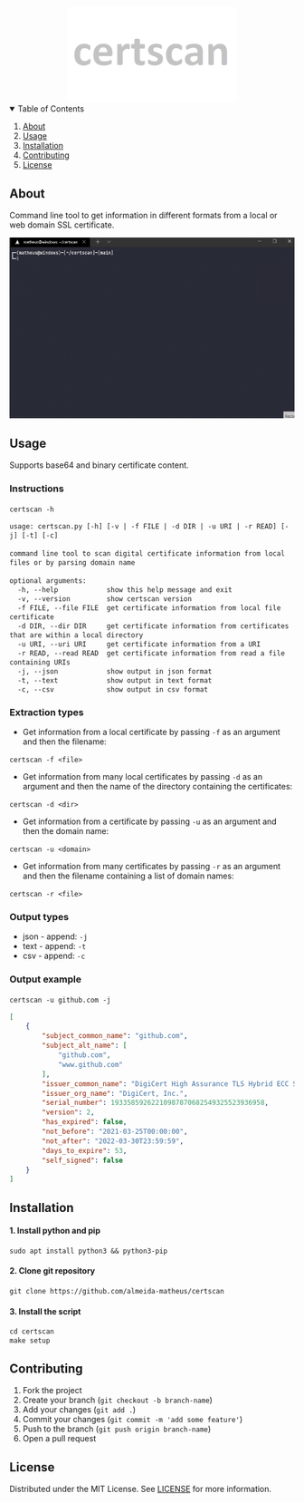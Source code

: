 <div align="center">
  <img src="./assets/certscan-logo.png" width="300px" alt="certscan logo">
</div>

<details open="open">
  <summary>Table of Contents</summary>
  <ol>
    <li><a href="#about">About</a></li>
    <li><a href="#usage">Usage</a></li>
    <li><a href="#installation">Installation</a></li>
    <li><a href="#contributing">Contributing</a></li>
    <li><a href="#license">License</a></li>
  </ol>
</details>

## About
Command line tool to get information in different formats from a local or web domain SSL certificate.

<img src="./assets/certscan.gif" alt="certscan">

## Usage

Supports base64 and binary certificate content.

### Instructions
`certscan -h`

```
usage: certscan.py [-h] [-v | -f FILE | -d DIR | -u URI | -r READ] [-j] [-t] [-c]

command line tool to scan digital certificate information from local files or by parsing domain name

optional arguments:
  -h, --help            show this help message and exit
  -v, --version         show certscan version
  -f FILE, --file FILE  get certificate information from local file certificate
  -d DIR, --dir DIR     get certificate information from certificates that are within a local directory
  -u URI, --uri URI     get certificate information from a URI
  -r READ, --read READ  get certificate information from read a file containing URIs
  -j, --json            show output in json format
  -t, --text            show output in text format
  -c, --csv             show output in csv format
```

### Extraction types

- Get information from a local certificate by passing `-f` as an argument and then the filename:

`certscan -f <file>`

- Get information from many local certificates by passing `-d` as an argument and then the name of the directory containing the certificates:

`certscan -d <dir>`

- Get information from a certificate by passing `-u` as an argument and then the domain name:

`certscan -u <domain>`

- Get information from many certificates by passing `-r` as an argument and then the filename containing a list of domain names:

`certscan -r <file>`

### Output types

- json - append:  `-j`
- text - append: `-t`
- csv - append: `-c`

### Output example
`certscan -u github.com -j`

```json
[
    {
        "subject_common_name": "github.com",
        "subject_alt_name": [
            "github.com",
            "www.github.com"
        ],
        "issuer_common_name": "DigiCert High Assurance TLS Hybrid ECC SHA256 2020 CA1",
        "issuer_org_name": "DigiCert, Inc.",
        "serial_number": 19335859262210987870682549325523936958,
        "version": 2,
        "has_expired": false,
        "not_before": "2021-03-25T00:00:00",
        "not_after": "2022-03-30T23:59:59",
        "days_to_expire": 53,
        "self_signed": false
    }
]
```

## Installation

#### 1. Install python and pip
```
sudo apt install python3 && python3-pip
```

#### 2. Clone git repository
```
git clone https://github.com/almeida-matheus/certscan
```

#### 3. Install the script
```
cd certscan
make setup
```

## Contributing
1. Fork the project
2. Create your branch (`git checkout -b branch-name`)
3. Add your changes (`git add .`)
4. Commit your changes (`git commit -m 'add some feature'`)
5. Push to the branch (`git push origin branch-name`)
6. Open a pull request

## License
Distributed under the MIT License. See [LICENSE](LICENSE) for more information.